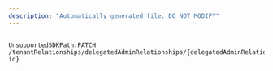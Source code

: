 ```yaml
---
description: "Automatically generated file. DO NOT MODIFY"
---
```


```powershellv2

UnsupportedSDKPath:PATCH /tenantRelationships/delegatedAdminRelationships/{delegatedAdminRelationship-id}

```